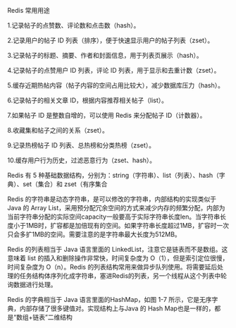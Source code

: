 Redis 常用用途

1.记录帖子的点赞数、评论数和点击数（hash）。

2.记录用户的帖子 ID 列表（排序），便于快速显示用户的帖子列表（zset）。

3.记录帖子的标题、摘要、作者和封面信息，用于列表页展示（hash）。

4.记录帖子的点赞用户 ID 列表，评论 ID 列表，用于显示和去重计数（zset）。

5.缓存近期热帖内容（帖子内容的空间占用比较大），减少数据库压力（hash）。

6.记录帖子的相关文章 ID，根据内容推荐相关帖子（list）。

7.如果帖子 ID 是整数自增的，可以使用 Redis 来分配帖子 ID（计数器）。

8.收藏集和帖子之间的关系（zset）。

9.记录热榜帖子 ID 列表、总热榜和分类热榜（zset）。

10.缓存用户行为历史，过滤恶意行为（zset、hash）。



Redis 有 5 种基础数据结构，分别为：string（字符串）、list（列表）、hash（字典）、set（集合）和 zset（有序集合





Redis 的字符串是动态字符串，是可以修改的字符串，内部结构的实现类似于Java 的 Array List，采用预分配冗余空间的方式来减少内存的频繁分配，内部为当前字符串分配的实际空间capacity一般要高于实际字符串长度len。当字符串长度小于1MB时，扩容都是加倍现有的空间。如果字符串长度超过1MB，扩容时一次只会多扩1MB的空间。需要注意的是字符串最大长度为512MB。



Redis 的列表相当于 Java 语言里面的 LinkedList，注意它是链表而不是数组。这意味着 list 的插入和删除操作非常快，时间复杂度为 O（1），但是索引定位很慢，时间复杂度为 O（n）。Redis 的列表结构常用来做异步队列使用。将需要延后处理的任务结构体序列化成字符串，塞进Redis的列表，另一个线程从这个列表中轮询数据进行处理。

Redis 的字典相当于 Java 语言里面的HashMap，如图 1-7 所示，它是无序字典，内部存储了很多键值对。实现结构上与Java 的 Hash Map也是一样的，都是“数组+链表”二维结构